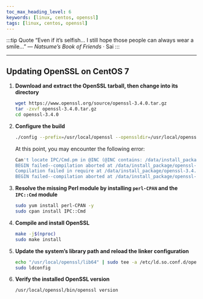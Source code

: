 ```yaml
---
toc_max_heading_level: 6
keywords: [linux, centos, openssl]
tags: [linux, centos, openssl]
---
```


:::tip Quote
“Even if it’s selfish… I still hope those people can always wear a smile…”
— *Natsume’s Book of Friends* · Sai
:::

---

## Updating OpenSSL on CentOS 7

1. **Download and extract the OpenSSL tarball, then change into its directory**

   ```bash
   wget https://www.openssl.org/source/openssl-3.4.0.tar.gz  
   tar -zxvf openssl-3.4.0.tar.gz  
   cd openssl-3.4.0  
   ```

2. **Configure the build**

   ```bash
   ./config --prefix=/usr/local/openssl --openssldir=/usr/local/openssl shared zlib
   ```

   At this point, you may encounter the following error:

   ```bash
   Can't locate IPC/Cmd.pm in @INC (@INC contains: /data/install_package/openssl-3.4.0/util/perl /usr/local/lib64/perl5 /usr/local/share/perl5 /usr/lib64/perl5/vendor_perl /usr/share/perl5/vendor_perl /usr/lib64/perl5 /usr/share/perl5 . /data/install_package/openssl-3.4.0/external/perl/Text-Template-1.56/lib) at /data/install_package/openssl-3.4.0/util/perl/OpenSSL/config.pm line 19.
   BEGIN failed--compilation aborted at /data/install_package/openssl-3.4.0/util/perl/OpenSSL/config.pm line 19.
   Compilation failed in require at /data/install_package/openssl-3.4.0/Configure line 23.
   BEGIN failed--compilation aborted at /data/install_package/openssl-3.4.0/Configure line 23.
   ```

3. **Resolve the missing Perl module by installing `perl-CPAN` and the `IPC::Cmd` module**

   ```bash
   sudo yum install perl-CPAN -y  
   sudo cpan install IPC::Cmd  
   ```

4. **Compile and install OpenSSL**

   ```bash
   make -j$(nproc)  
   sudo make install  
   ```

5. **Update the system’s library path and reload the linker configuration**

   ```bash
   echo "/usr/local/openssl/lib64" | sudo tee -a /etc/ld.so.conf.d/openssl-3.conf  
   sudo ldconfig  
   ```

6. **Verify the installed OpenSSL version**

   ```bash
   /usr/local/openssl/bin/openssl version
   ```


